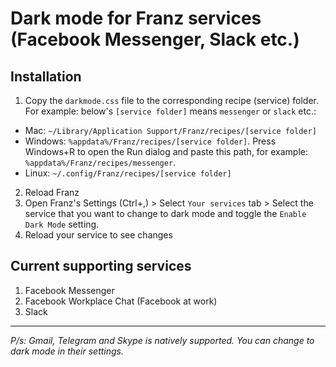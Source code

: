 # Dark mode for Franz services (Facebook Messenger, Slack etc.)

## Installation
1. Copy the `darkmode.css` file to the corresponding recipe (service) folder. For example: below's `[service folder]` means `messenger` or `slack` etc.:
  * Mac: `~/Library/Application Support/Franz/recipes/[service folder]`
  * Windows: `%appdata%/Franz/recipes/[service folder]`. Press Windows+R to open the Run dialog and paste this path, for example: `%appdata%/Franz/recipes/messenger`.
  * Linux: `~/.config/Franz/recipes/[service folder]`
2. Reload Franz
3. Open Franz's Settings (Ctrl+,) > Select `Your services` tab > Select the service that you want to change to dark mode and toggle the `Enable Dark Mode` setting.
4. Reload your service to see changes

## Current supporting services
1. Facebook Messenger
2. Facebook Workplace Chat (Facebook at work)
3. Slack

---
_P/s: Gmail, Telegram and Skype is natively supported. You can change to dark mode in their settings._
